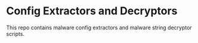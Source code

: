 # Config Extractors and Decryptors
This repo contains malware config extractors and malware string decryptor scripts.
